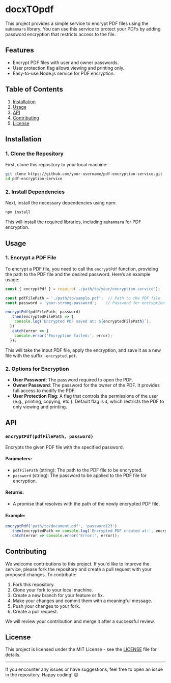 
# docxTOpdf

This project provides a simple service to encrypt PDF files using the `muhammara` library. You can use this service to protect your PDFs by adding password encryption that restricts access to the file.

## Features
- Encrypt PDF files with user and owner passwords.
- User protection flag allows viewing and printing only.
- Easy-to-use Node.js service for PDF encryption.

## Table of Contents
1. [Installation](#installation)
2. [Usage](#usage)
3. [API](#api)
4. [Contributing](#contributing)
5. [License](#license)

## Installation

### 1. Clone the Repository

First, clone this repository to your local machine:

```bash
git clone https://github.com/your-username/pdf-encryption-service.git
cd pdf-encryption-service
```

### 2. Install Dependencies

Next, install the necessary dependencies using npm:

```bash
npm install
```

This will install the required libraries, including `muhammara` for PDF encryption.

## Usage

### 1. Encrypt a PDF File

To encrypt a PDF file, you need to call the `encryptPdf` function, providing the path to the PDF file and the desired password. Here’s an example usage:

```javascript
const { encryptPdf } = require('./path/to/your/encryption-service');

const pdfFilePath = './path/to/sample.pdf';  // Path to the PDF file
const password = 'your-strong-password';    // Password for encryption

encryptPdf(pdfFilePath, password)
  .then(encryptedFilePath => {
    console.log(`Encrypted PDF saved at: ${encryptedFilePath}`);
  })
  .catch(error => {
    console.error('Encryption failed:', error);
  });
```

This will take the input PDF file, apply the encryption, and save it as a new file with the suffix `-encrypted.pdf`.

### 2. Options for Encryption

- **User Password**: The password required to open the PDF.
- **Owner Password**: The password for the owner of the PDF. It provides full access to modify the PDF.
- **User Protection Flag**: A flag that controls the permissions of the user (e.g., printing, copying, etc.). Default flag is `4`, which restricts the PDF to only viewing and printing.

## API

### `encryptPdf(pdfFilePath, password)`

Encrypts the given PDF file with the specified password.

#### Parameters:
- `pdfFilePath` (string): The path to the PDF file to be encrypted.
- `password` (string): The password to be applied to the PDF file for encryption.

#### Returns:
- A promise that resolves with the path of the newly encrypted PDF file.

#### Example:

```javascript
encryptPdf('path/to/document.pdf', 'password123')
  .then(encryptedPath => console.log('Encrypted PDF created at:', encryptedPath))
  .catch(error => console.error('Error:', error));
```

## Contributing

We welcome contributions to this project. If you'd like to improve the service, please fork the repository and create a pull request with your proposed changes. To contribute:

1. Fork this repository.
2. Clone your fork to your local machine.
3. Create a new branch for your feature or fix.
4. Make your changes and commit them with a meaningful message.
5. Push your changes to your fork.
6. Create a pull request.

We will review your contribution and merge it after a successful review.

## License

This project is licensed under the MIT License - see the [LICENSE](LICENSE) file for details.

---

If you encounter any issues or have suggestions, feel free to open an issue in the repository. Happy coding! 😊
